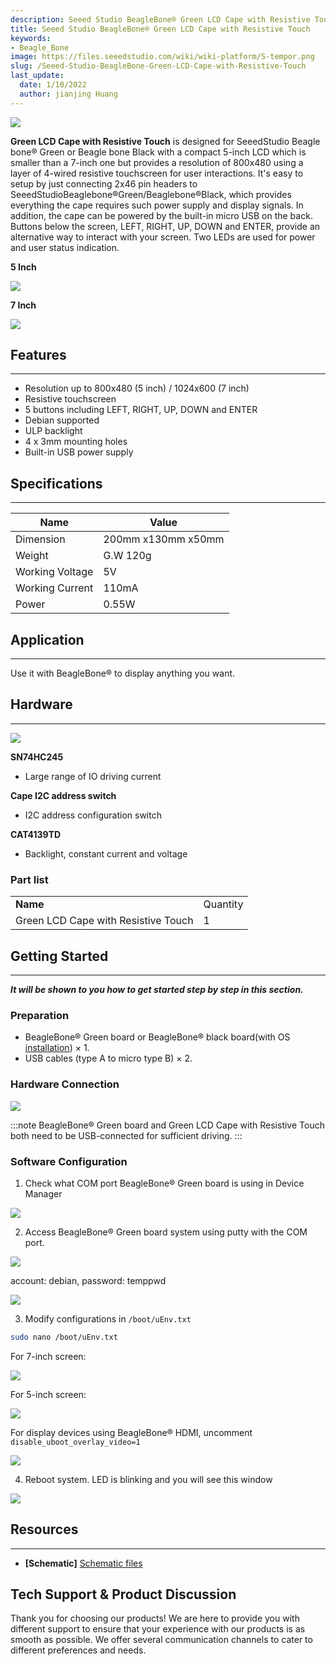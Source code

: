 ```yaml
---
description: Seeed Studio BeagleBone® Green LCD Cape with Resistive Touch
title: Seeed Studio BeagleBone® Green LCD Cape with Resistive Touch
keywords:
- Beagle_Bone
image: https://files.seeedstudio.com/wiki/wiki-platform/S-tempor.png
slug: /Seeed-Studio-BeagleBone-Green-LCD-Cape-with-Resistive-Touch
last_update:
  date: 1/10/2022
  author: jianjing Huang
---
```



![](https://www.seeedstudio.site/media/catalog/product/cache/ef3164306500b1080e8560b2e8b5cc0f/h/t/httpsstatics3.seeedstudio.comseeedimg2016-08ddkssqrw2lfthpq0phlecp1r.jpg)

**Green LCD Cape with Resistive Touch** is designed for SeeedStudio Beagle bone® Green or Beagle bone Black with a compact 5-inch LCD which is smaller than a 7-inch one but provides a resolution of 800x480 using a layer of 4-wired resistive touchscreen for user interactions. It's easy to setup by just connecting 2x46 pin headers to SeeedStudioBeaglebone®Green/Beaglebone®Black, which provides everything the cape requires such power supply and display signals. In addition, the cape can be powered by the built-in micro USB on the back. Buttons below the screen, LEFT, RIGHT, UP, DOWN and ENTER, provide an alternative way to interact with your screen. Two LEDs are used for power and user status indication.

**5 Inch**

<p style={{textAlign: 'center'}}><a href="https://www.seeedstudio.com/5-Inch-BeagleBone-Green-LCD-Cape-with-Resistive-Touch-p-2642.html" target="_blank"><img src="https://files.seeedstudio.com/wiki/Seeed-WiKi/docs/images/300px-Get_One_Now_Banner-ragular.png" /></a></p>

**7 Inch**

<p style={{textAlign: 'center'}}><a href="https://www.seeedstudio.com/7-Inch-BeagleBone-Green-LCD-Cape-with-Resistive-Touch-p-2643.html" target="_blank"><img src="https://files.seeedstudio.com/wiki/Seeed-WiKi/docs/images/300px-Get_One_Now_Banner-ragular.png" /></a></p>

## Features

--------

- Resolution up to 800x480 (5 inch)  /   1024x600 (7 inch)
- Resistive touchscreen
- 5 buttons including LEFT, RIGHT, UP, DOWN and ENTER
- Debian supported
- ULP backlight
- 4 x 3mm mounting holes
- Built-in USB power supply

## Specifications

-------------

| Name                | Value                                                                                                  |
|--------------------------|--------------------------------------------------------------------------------------------------------|
| Dimension            | 200mm x130mm x50mm                                                                                              |
| Weight | G.W 120g                                  |
|Working Voltage|5V |
|Working Current|110mA |
|Power|0.55W |

## Application

-----------------

Use it with BeagleBone® to display anything you want.

## Hardware

-----------------

![](https://www.seeedstudio.site/media/catalog/product/cache/ef3164306500b1080e8560b2e8b5cc0f/h/t/httpsstatics3.seeedstudio.comseeedimg2016-08za8h5rzwtbm1lq3n3oydkcxp.jpg)

**SN74HC245**

- Large range of IO driving current

**Cape I2C address switch**

- I2C address configuration switch

**CAT4139TD**

- Backlight, constant current and voltage

### Part list

|                            |          |
|----------------------------|----------|
| **Name**             | Quantity |
|  Green LCD Cape with Resistive Touch | 1        |

## Getting Started

-----------

***It will be shown to you how to get started step by step in this section.***

### Preparation

- BeagleBone® Green board or BeagleBone® black board(with OS [installation](https://beagleboard.org/getting-started)) × 1.
- USB cables (type A to micro type B) × 2.

### Hardware Connection

![](https://www.seeedstudio.site/media/catalog/product/cache/ef3164306500b1080e8560b2e8b5cc0f/h/t/httpsstatics3.seeedstudio.comseeedimg2016-086yqt2uwelst8w5mwuaklys12.jpg)

:::note
BeagleBone® Green board and Green LCD Cape with Resistive Touch both need to be USB-connected for sufficient driving.
:::

### Software Configuration

1. Check what COM port BeagleBone® Green board is using in Device Manager

![](https://files.seeedstudio.com/wiki/BBG-LCD-Cape-with-Resistive-Touch/img/com-show.png)

2. Access BeagleBone® Green board system using putty with the COM port.

![](https://files.seeedstudio.com/wiki/BBG-LCD-Cape-with-Resistive-Touch/img/putty-config.png)

account: debian, password: temppwd

![](https://files.seeedstudio.com/wiki/BBG-LCD-Cape-with-Resistive-Touch/img/BBG-start.png)

3. Modify configurations in `/boot/uEnv.txt`

```bash
sudo nano /boot/uEnv.txt
```

For 7-inch screen:

![](https://files.seeedstudio.com/wiki/BBG-LCD-Cape-with-Resistive-Touch/img/7-inch-config.png)

For 5-inch screen:

![](https://files.seeedstudio.com/wiki/BBG-LCD-Cape-with-Resistive-Touch/img/5-inch-config.png)

For display devices using BeagleBone® HDMI, uncomment `disable_uboot_overlay_video=1`

![](https://files.seeedstudio.com/wiki/BBG-LCD-Cape-with-Resistive-Touch/img/HDMI-config.png)

4. Reboot system. LED is blinking and you will see this window

![](https://files.seeedstudio.com/wiki/BeagleBone_Green_HDMI_Cape/img/Bbb_vnc.jpg)

## Resources

---------

- **[Schematic]** [Schematic files](https://statics3.seeedstudio.com/assets/file/bazaar/product/5INCH_BBG_00A2_SCH.pdf)

## Tech Support & Product Discussion

Thank you for choosing our products! We are here to provide you with different support to ensure that your experience with our products is as smooth as possible. We offer several communication channels to cater to different preferences and needs.

<div class="button_tech_support_container">
<a href="https://forum.seeedstudio.com/" class="button_forum"></a> 
<a href="https://www.seeedstudio.com/contacts" class="button_email"></a>
</div>

<div class="button_tech_support_container">
<a href="https://discord.gg/eWkprNDMU7" class="button_discord"></a> 
<a href="https://github.com/Seeed-Studio/wiki-documents/discussions/69" class="button_discussion"></a>
</div>
